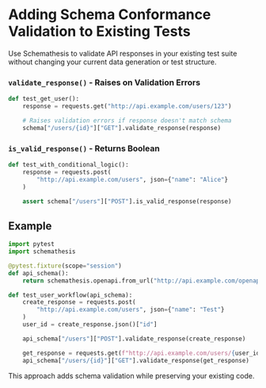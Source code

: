 # Adding Schema Conformance Validation to Existing Tests

Use Schemathesis to validate API responses in your existing test suite without changing your current data generation or test structure.

### `validate_response()` - Raises on Validation Errors

```python
def test_get_user():
    response = requests.get("http://api.example.com/users/123")

    # Raises validation errors if response doesn't match schema
    schema["/users/{id}"]["GET"].validate_response(response)
```

### `is_valid_response()` - Returns Boolean

```python
def test_with_conditional_logic():
    response = requests.post(
        "http://api.example.com/users", json={"name": "Alice"}
    )

    assert schema["/users"]["POST"].is_valid_response(response)
```

## Example

```python
import pytest
import schemathesis

@pytest.fixture(scope="session")
def api_schema():
    return schemathesis.openapi.from_url("http://api.example.com/openapi.json")

def test_user_workflow(api_schema):
    create_response = requests.post(
        "http://api.example.com/users", json={"name": "Test"}
    )
    user_id = create_response.json()["id"]

    api_schema["/users"]["POST"].validate_response(create_response)

    get_response = requests.get(f"http://api.example.com/users/{user_id}")
    api_schema["/users/{id}"]["GET"].validate_response(get_response)
```

This approach adds schema validation while preserving your existing code.
